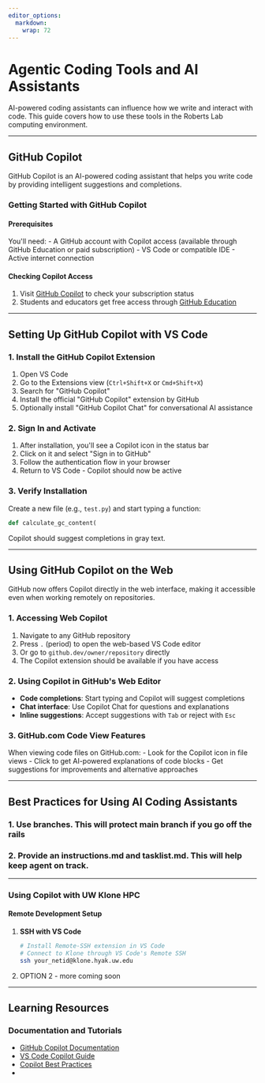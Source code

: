 ```yaml
---
editor_options: 
  markdown: 
    wrap: 72
---
```


# Agentic Coding Tools and AI Assistants

AI-powered coding assistants can influence how we write and interact
with code. This guide covers how to use these tools in the Roberts Lab
computing environment.

------------------------------------------------------------------------

## GitHub Copilot

GitHub Copilot is an AI-powered coding assistant that helps you write
code by providing intelligent suggestions and completions.

### Getting Started with GitHub Copilot

#### Prerequisites

You'll need: - A GitHub account with Copilot access (available through
GitHub Education or paid subscription) - VS Code or compatible IDE -
Active internet connection

#### Checking Copilot Access

1.  Visit [GitHub Copilot](https://github.com/copilot) to check your
    subscription status
2.  Students and educators get free access through [GitHub
    Education](https://education.github.com/)

------------------------------------------------------------------------

## Setting Up GitHub Copilot with VS Code

### 1. Install the GitHub Copilot Extension

1.  Open VS Code
2.  Go to the Extensions view (`Ctrl+Shift+X` or `Cmd+Shift+X`)
3.  Search for "GitHub Copilot"
4.  Install the official "GitHub Copilot" extension by GitHub
5.  Optionally install "GitHub Copilot Chat" for conversational AI
    assistance

### 2. Sign In and Activate

1.  After installation, you'll see a Copilot icon in the status bar
2.  Click on it and select "Sign in to GitHub"
3.  Follow the authentication flow in your browser
4.  Return to VS Code - Copilot should now be active

### 3. Verify Installation

Create a new file (e.g., `test.py`) and start typing a function:

``` python
def calculate_gc_content(
```

Copilot should suggest completions in gray text.

------------------------------------------------------------------------

## Using GitHub Copilot on the Web

GitHub now offers Copilot directly in the web interface, making it
accessible even when working remotely on repositories.

### 1. Accessing Web Copilot

1.  Navigate to any GitHub repository
2.  Press `.` (period) to open the web-based VS Code editor
3.  Or go to `github.dev/owner/repository` directly
4.  The Copilot extension should be available if you have access

### 2. Using Copilot in GitHub's Web Editor

-   **Code completions**: Start typing and Copilot will suggest
    completions
-   **Chat interface**: Use Copilot Chat for questions and explanations
-   **Inline suggestions**: Accept suggestions with `Tab` or reject with
    `Esc`

### 3. GitHub.com Code View Features

When viewing code files on GitHub.com: - Look for the Copilot icon in
file views - Click to get AI-powered explanations of code blocks - Get
suggestions for improvements and alternative approaches

------------------------------------------------------------------------

## Best Practices for Using AI Coding Assistants

### 1. Use branches. This will protect main branch if you go off the rails

### 2. Provide an instructions.md and tasklist.md. This will help keep agent on track.

------------------------------------------------------------------------

### Using Copilot with UW Klone HPC

#### Remote Development Setup

1.  **SSH with VS Code**

    ``` bash
    # Install Remote-SSH extension in VS Code
    # Connect to Klone through VS Code's Remote SSH
    ssh your_netid@klone.hyak.uw.edu
    ```

2.  OPTION 2 - more coming soon

------------------------------------------------------------------------

## Learning Resources

### Documentation and Tutorials

-   [GitHub Copilot Documentation](https://docs.github.com/en/copilot)
-   [VS Code Copilot
    Guide](https://code.visualstudio.com/docs/editor/github-copilot)
-   [Copilot Best
    Practices](https://github.blog/2023-06-20-how-to-write-better-prompts-for-github-copilot/)
-   

